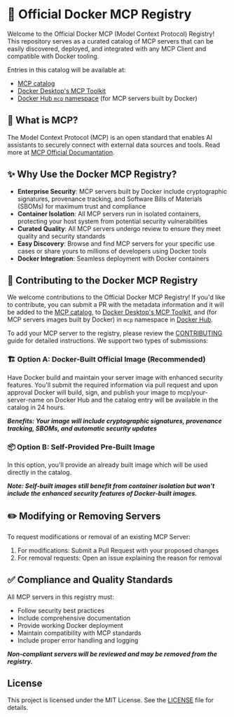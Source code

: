 # 🐳 Official Docker MCP Registry

Welcome to the Official Docker MCP (Model Context Protocol) Registry! This repository serves as a curated catalog of MCP servers that can be easily discovered, deployed, and integrated with any MCP Client and compatible with Docker tooling. 

Entries in this catalog will be available at: 
- [MCP catalog](https://hub.docker.com/mcp) 
- [Docker Desktop's MCP Toolkit](https://www.docker.com/products/docker-desktop/) 
- [Docker Hub `mcp` namespace](https://hub.docker.com/u/mcp) (for MCP servers built by Docker)

## 🤖 What is MCP?
The Model Context Protocol (MCP) is an open standard that enables AI assistants to securely connect with external data sources and tools. Read more at [MCP Official Documantation](https://modelcontextprotocol.io/introduction).

## ✨ Why Use the Docker MCP Registry?
- **Enterprise Security**: MCP servers built by Docker include cryptographic signatures, provenance tracking, and Software Bills of Materials (SBOMs) for maximum trust and compliance
- **Container Isolation**: All MCP servers run in isolated containers, protecting your host system from potential security vulnerabilities
- **Curated Quality**: All MCP servers undergo review to ensure they meet quality and security standards
- **Easy Discovery**: Browse and find MCP servers for your specific use cases or share yours to millions of developers using Docker tools
- **Docker Integration**: Seamless deployment with Docker containers

## 🤝 Contributing to the Docker MCP Registry
We welcome contributions to the Official Docker MCP Registry! If you'd like to contribute, you can submit a PR with the metadata information and it will be added to the [MCP catalog](https://hub.docker.com/mcp), to [Docker Desktop's MCP Toolkit](https://www.docker.com/products/docker-desktop/), and (for MCP servers images built by Docker) in `mcp` namespace in [Docker Hub](https://hub.docker.com/u/mcp).

To add your MCP server to the registry, please review the [CONTRIBUTING](CONTRIBUTING.md) guide for detailed instructions. We support two types of submissions:

### 🏗️ Option A: Docker-Built Official Image (Recommended)
Have Docker build and maintain your server image with enhanced security features. You'll submit the required information via pull request and upon approval Docker will build, sign, and publish your image to mcp/your-server-name on Docker Hub and the catalog entry will be available in the catalog in 24 hours.

_**Benefits: Your image will include cryptographic signatures, provenance tracking, SBOMs, and automatic security updates**_

### 📦 Option B: Self-Provided Pre-Built Image
In this option, you'll provide an already built image which will be used directly in the catalog. 

_**Note: Self-built images still benefit from container isolation but won't include the enhanced security features of Docker-built images.**_

## ✏️ Modifying or Removing Servers
To request modifications or removal of an existing MCP Server:
1. For modifications: Submit a Pull Request with your proposed changes
2. For removal requests: Open an issue explaining the reason for removal

## ✅ Compliance and Quality Standards
All MCP servers in this registry must:
- Follow security best practices
- Include comprehensive documentation
- Provide working Docker deployment
- Maintain compatibility with MCP standards
- Include proper error handling and logging

_**Non-compliant servers will be reviewed and may be removed from the registry.**_

## License

This project is licensed under the MIT License. See the [LICENSE](LICENSE) file for details.
